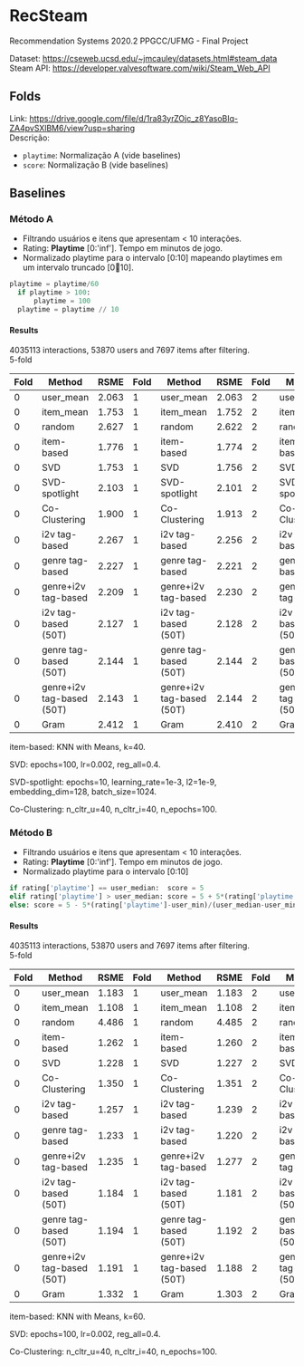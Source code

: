 # RecSteam
Recommendation Systems 2020.2 PPGCC/UFMG - Final Project

Dataset: https://cseweb.ucsd.edu/~jmcauley/datasets.html#steam_data <br>
Steam API: https://developer.valvesoftware.com/wiki/Steam_Web_API

## Folds
Link: https://drive.google.com/file/d/1ra83yrZOjc_z8YasoBIq-ZA4pvSXlBM6/view?usp=sharing <br>
Descrição:
* `playtime`: Normalização A (vide baselines)
* `score`: Normalização B (vide baselines)

## Baselines

### Método A
- Filtrando usuários e itens que apresentam < 10 interações.
- Rating: **Playtime** [0:'inf']. Tempo em minutos de jogo.
- Normalizado playtime para o intervalo [0:10] mapeando playtimes em um intervalo truncado [0:100:10].
```python
playtime = playtime/60
  if playtime > 100:
      playtime = 100
  playtime = playtime // 10
```
#### Results
4035113 interactions, 53870 users and 7697 items after filtering. <br>
5-fold

Fold | Method     | RSME  |Fold | Method     | RSME  |Fold | Method     | RSME  |Fold | Method     | RSME  |Fold | Method     | RSME  |
-----|------------|-------|-----|------------|-------|-----|------------|-------|-----|------------|-------|-----|------------|-------|
0    | user_mean  | 2.063 |1    | user_mean  | 2.063 |2    | user_mean  | 2.059 |3    | user_mean  | 2.065 |4    | user_mean  | 2.062 |
0    | item_mean  | 1.753 |1    | item_mean  | 1.752 |2    | item_mean  | 1.747 |3    | item_mean  | 1.753 |4    | item_mean  | 1.753 |
0    | random     | 2.627 |1    | random     | 2.622 |2    | random     | 2.620 |3    | random     | 2.624 |4    | random     | 2.625 |
0    | item-based | 1.776 |1    | item-based | 1.774 |2    | item-based | 1.771 |3    | item-based | 1.777 |4    | item-based | 1.775 |
0    | SVD        | 1.753 |1    | SVD        | 1.756 |2    | SVD        | 1.749 |3    | SVD        | 1.756 |4    | SVD        | 1.753 |
0    | SVD-spotlight | 2.103 |1    | SVD-spotlight | 2.101 |2    | SVD-spotlight | 2.099 |3    | SVD-spotlight | 2.303 |4    | SVD-spotlight | 2.318 |
0    | Co-Clustering | 1.900 |1    | Co-Clustering | 1.913 |2    | Co-Clustering | 1.912 |3    | Co-Clustering | 1.912 |4    | Co-Clustering | 1.907 |
0    | i2v tag-based | 2.267 |1    | i2v tag-based | 2.256 |2    | i2v tag-based | 2.241 |3    | i2v tag-based | 2.242 |4    | i2v tag-based | 2.214 |
0    | genre tag-based | 2.227 |1    | genre tag-based | 2.221 |2    | genre tag-based | 2.209 |3    | genre tag-based | 2.220 |4    | genre tag-based | 2.204 | 
0    | genre+i2v tag-based | 2.209 |1    | genre+i2v tag-based | 2.230 |2    | genre+i2v tag-based | 2.218 |3    | genre+i2v tag-based | 2.216 |4    | genre+i2v tag-based | 2.214 | 
0    | i2v tag-based (50T) | 2.127 |1    | i2v tag-based (50T) | 2.128 |2    | i2v tag-based (50T) | 2.124 |3    | i2v tag-based | 2.130 |4    | i2v tag-based | 2.125 |
0    | genre tag-based (50T) | 2.144 |1    | genre tag-based (50T) | 2.144 |2    | genre tag-based (50T) | 2.139 |3    | genre tag-based (50T) | 2.146 |4    | genre tag-based (50T) | 2.143 | 
0    | genre+i2v tag-based (50T) | 2.143 |1    | genre+i2v tag-based (50T) | 2.144 |2    | genre+i2v tag-based (50T) | 2.140 |3    | genre+i2v tag-based (50T) | 2.147 |4    | genre+i2v tag-based (50T) | 2.144 | 
0    | Gram | 2.412 |1    | Gram | 2.410 |2    | Gram | 2.406 |3    | Gram | 2.412 |4    | Gram | 2.411 | 

item-based: KNN with Means, k=40.

SVD: epochs=100, lr=0.002, reg_all=0.4.

SVD-spotlight: epochs=10, learning_rate=1e-3, l2=1e-9, embedding_dim=128, batch_size=1024.

Co-Clustering: n_cltr_u=40, n_cltr_i=40, n_epochs=100.

### Método B
- Filtrando usuários e itens que apresentam < 10 interações.
- Rating: **Playtime** [0:'inf']. Tempo em minutos de jogo.
- Normalizado playtime para o intervalo [0:10] 
```python
if rating['playtime'] == user_median:  score = 5
elif rating['playtime'] > user_median: score = 5 + 5*(rating['playtime']-user_median)/(user_max-user_median)
else: score = 5 - 5*(rating['playtime']-user_min)/(user_median-user_min)
```
#### Results
4035113 interactions, 53870 users and 7697 items after filtering. <br>
5-fold

Fold | Method     | RSME  |Fold | Method     | RSME  |Fold | Method     | RSME  |Fold | Method     | RSME  |Fold | Method     | RSME  |
-----|------------|-------|-----|------------|-------|-----|------------|-------|-----|------------|-------|-----|------------|-------|
0    | user_mean  | 1.183 |1    | user_mean  | 1.183 |2    | user_mean  | 1.184 |3    | user_mean  | 1.186 |4    | user_mean  | 1.184 |
0    | item_mean  | 1.108 |1    | item_mean  | 1.108 |2    | item_mean  | 1.110 |3    | item_mean  | 1.111 |4    | item_mean  | 1.109 |
0    | random     | 4.486 |1    | random     | 4.485 |2    | random     | 4.487 |3    | random     | 4.485 |4    | random     | 4.486 |
0    | item-based | 1.262 |1    | item-based | 1.260 |2    | item-based | 1.261 |3    | item-based | 1.259 |4    | item-based | 1.260 |
0    | SVD        | 1.228 |1    | SVD        | 1.227 |2    | SVD        | 1.229 |3    | SVD        | 1.227 |4    | SVD        | 1.227 |
0    | Co-Clustering | 1.350 |1    | Co-Clustering | 1.351 |2    | Co-Clustering | 1.357 |3    | Co-Clustering | 1.350 |4    | Co-Clustering | 1.350 |
0    | i2v tag-based | 1.257 |1    | i2v tag-based | 1.239 |2    | i2v tag-based | 1.223 |3    | i2v tag-based | 1.200 |4    | i2v tag-based | 1.332 | 
0    | genre tag-based | 1.233 |1    | i2v tag-based | 1.220 |2    | i2v tag-based | 1.209 |3    | i2v tag-based | 1.233 |4    | i2v tag-based | 1.222 | 
0    | genre+i2v tag-based | 1.235 |1    | genre+i2v tag-based | 1.277 |2    | genre+i2v tag-based | 1.259 |3    | genre+i2v tag-based | 1.235 |4    | genre+i2v tag-based | 1.208 | 
0    | i2v tag-based (50T) | 1.184 |1    | i2v tag-based (50T) | 1.181 |2    | i2v tag-based (50T) | 1.184 |3    | i2v tag-based | 1.181 |4    | i2v tag-based | 1.180 |
0    | genre tag-based (50T) | 1.194 |1    | genre tag-based (50T) | 1.192 |2    | genre tag-based (50T) | 1.193 |3    | genre tag-based (50T) | 1.190 |4    | genre tag-based (50T) | 1.191 | 
0    | genre+i2v tag-based (50T) | 1.191 |1    | genre+i2v tag-based (50T) | 1.188 |2    | genre+i2v tag-based (50T) | 1.183 |3    | genre+i2v tag-based (50T) | 1.177 |4    | genre+i2v tag-based (50T) | 1.176 | 
0    | Gram | 1.332 |1    | Gram | 1.303 |2    | Gram | 1.332 |3    | Gram | 1.329 |4    | Gram | 1.330 | 

item-based: KNN with Means, k=60.

SVD: epochs=100, lr=0.002, reg_all=0.4.

Co-Clustering: n_cltr_u=40, n_cltr_i=40, n_epochs=100.
